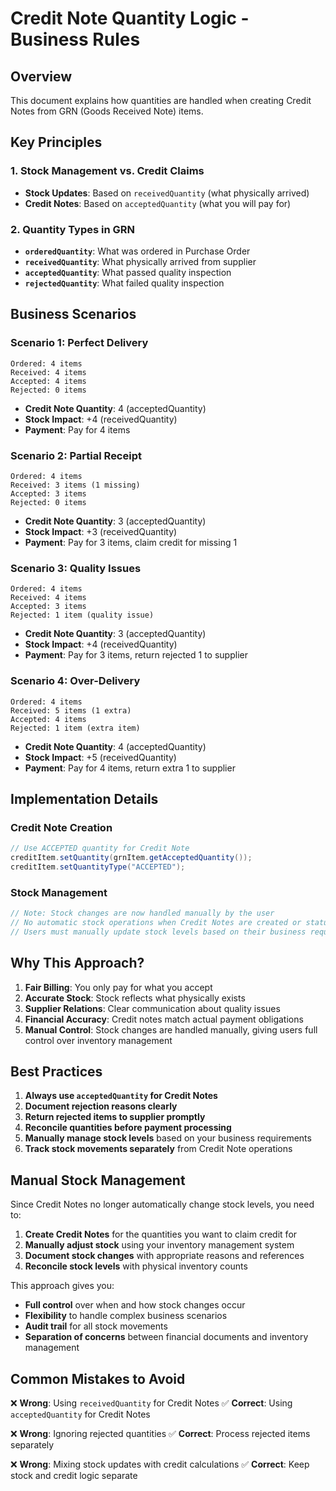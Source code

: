 # Credit Note Quantity Logic - Business Rules

## Overview
This document explains how quantities are handled when creating Credit Notes from GRN (Goods Received Note) items.

## Key Principles

### 1. **Stock Management vs. Credit Claims**
- **Stock Updates**: Based on `receivedQuantity` (what physically arrived)
- **Credit Notes**: Based on `acceptedQuantity` (what you will pay for)

### 2. **Quantity Types in GRN**
- **`orderedQuantity`**: What was ordered in Purchase Order
- **`receivedQuantity`**: What physically arrived from supplier
- **`acceptedQuantity`**: What passed quality inspection
- **`rejectedQuantity`**: What failed quality inspection

## Business Scenarios

### Scenario 1: Perfect Delivery
```
Ordered: 4 items
Received: 4 items  
Accepted: 4 items
Rejected: 0 items
```
- **Credit Note Quantity**: 4 (acceptedQuantity)
- **Stock Impact**: +4 (receivedQuantity)
- **Payment**: Pay for 4 items

### Scenario 2: Partial Receipt
```
Ordered: 4 items
Received: 3 items (1 missing)
Accepted: 3 items
Rejected: 0 items
```
- **Credit Note Quantity**: 3 (acceptedQuantity)
- **Stock Impact**: +3 (receivedQuantity)
- **Payment**: Pay for 3 items, claim credit for missing 1

### Scenario 3: Quality Issues
```
Ordered: 4 items
Received: 4 items
Accepted: 3 items
Rejected: 1 item (quality issue)
```
- **Credit Note Quantity**: 3 (acceptedQuantity)
- **Stock Impact**: +4 (receivedQuantity)
- **Payment**: Pay for 3 items, return rejected 1 to supplier

### Scenario 4: Over-Delivery
```
Ordered: 4 items
Received: 5 items (1 extra)
Accepted: 4 items
Rejected: 1 item (extra item)
```
- **Credit Note Quantity**: 4 (acceptedQuantity)
- **Stock Impact**: +5 (receivedQuantity)
- **Payment**: Pay for 4 items, return extra 1 to supplier

## Implementation Details

### Credit Note Creation
```java
// Use ACCEPTED quantity for Credit Note
creditItem.setQuantity(grnItem.getAcceptedQuantity());
creditItem.setQuantityType("ACCEPTED");
```

### Stock Management
```java
// Note: Stock changes are now handled manually by the user
// No automatic stock operations when Credit Notes are created or status changes
// Users must manually update stock levels based on their business requirements
```

## Why This Approach?

1. **Fair Billing**: You only pay for what you accept
2. **Accurate Stock**: Stock reflects what physically exists
3. **Supplier Relations**: Clear communication about quality issues
4. **Financial Accuracy**: Credit notes match actual payment obligations
5. **Manual Control**: Stock changes are handled manually, giving users full control over inventory management

## Best Practices

1. **Always use `acceptedQuantity` for Credit Notes**
2. **Document rejection reasons clearly**
3. **Return rejected items to supplier promptly**
4. **Reconcile quantities before payment processing**
5. **Manually manage stock levels** based on your business requirements
6. **Track stock movements separately** from Credit Note operations

## Manual Stock Management

Since Credit Notes no longer automatically change stock levels, you need to:

1. **Create Credit Notes** for the quantities you want to claim credit for
2. **Manually adjust stock** using your inventory management system
3. **Document stock changes** with appropriate reasons and references
4. **Reconcile stock levels** with physical inventory counts

This approach gives you:
- **Full control** over when and how stock changes occur
- **Flexibility** to handle complex business scenarios
- **Audit trail** for all stock movements
- **Separation of concerns** between financial documents and inventory management

## Common Mistakes to Avoid

❌ **Wrong**: Using `receivedQuantity` for Credit Notes
✅ **Correct**: Using `acceptedQuantity` for Credit Notes

❌ **Wrong**: Ignoring rejected quantities
✅ **Correct**: Process rejected items separately

❌ **Wrong**: Mixing stock updates with credit calculations
✅ **Correct**: Keep stock and credit logic separate
